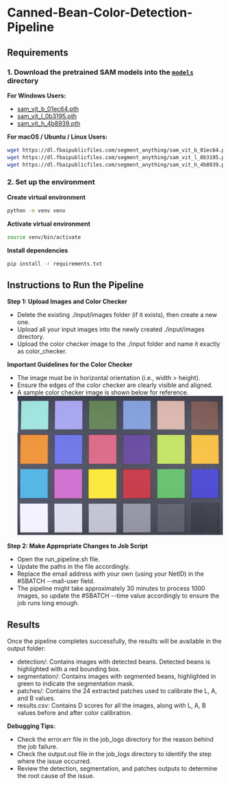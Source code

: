 # Canned-Bean-Color-Detection-Pipeline

## Requirements
### 1. Download the pretrained SAM models into the [`models`](./models/) directory
**For Windows Users:**
- [sam_vit_b_01ec64.pth](https://dl.fbaipublicfiles.com/segment_anything/sam_vit_b_01ec64.pth)
- [sam_vit_l_0b3195.pth](https://dl.fbaipublicfiles.com/segment_anything/sam_vit_l_0b3195.pth)
- [sam_vit_h_4b8939.pth](https://dl.fbaipublicfiles.com/segment_anything/sam_vit_h_4b8939.pth)

**For macOS / Ubuntu / Linux Users:**
```bash
wget https://dl.fbaipublicfiles.com/segment_anything/sam_vit_b_01ec64.pth
wget https://dl.fbaipublicfiles.com/segment_anything/sam_vit_l_0b3195.pth
wget https://dl.fbaipublicfiles.com/segment_anything/sam_vit_h_4b8939.pth
```

### 2. Set up the environment
**Create virtual environment**
```bash
python -m venv venv
```
**Activate virtual environment**
```bash
source venv/bin/activate
```
**Install dependencies**
```bash
pip install -r requirements.txt
```

## Instructions to Run the Pipeline
**Step 1: Upload Images and Color Checker**
* Delete the existing ./input/images folder (if it exists), then create a new one.
* Upload all your input images into the newly created ./input/images directory.
* Upload the color checker image to the ./input folder and name it exactly as color_checker.

**Important Guidelines for the Color Checker**
* The image must be in horizontal orientation (i.e., width > height).
* Ensure the edges of the color checker are clearly visible and aligned.
* A sample color checker image is shown below for reference.
![Sample Color Checker](assets/color_checker.JPG)

**Step 2: Make Appropriate Changes to Job Script**
* Open the run_pipeline.sh file.
* Update the paths in the file accordingly.
* Replace the email address with your own (using your NetID) in the #SBATCH --mail-user field.
* The pipeline might take approximately 30 minutes to process 1000 images, so update the #SBATCH --time value accordingly to ensure the job runs long enough.

## Results
Once the pipeline completes successfully, the results will be available in the output folder:
- detection/: Contains images with detected beans. Detected beans is highlighted with a red bounding box.
- segmentation/: Contains images with segmented beans, highlighted in green to indicate the segmentation mask.
- patches/: Contains the 24 extracted patches used to calibrate the L, A, and B values.
- results.csv: Contains D scores for all the images, along with L, A, B values before and after color calibration.

**Debugging Tips:**
* Check the error.err file in the job_logs directory for the reason behind the job failure.
* Check the output.out file in the job_logs directory to identify the step where the issue occurred.
* Review the detection, segmentation, and patches outputs to determine the root cause of the issue.